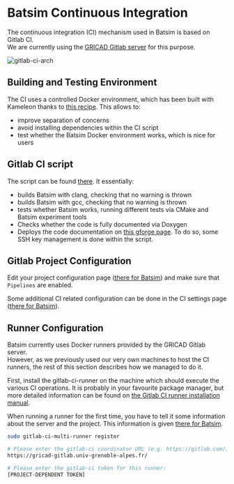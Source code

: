 Batsim Continuous Integration
=============================

The continuous integration (CI) mechanism used in Batsim is based on Gitlab CI.  
We are currently using the [GRICAD Gitlab server][GRICAD server]
for this purpose.

![gitlab-ci-arch](https://about.gitlab.com/images/ci/arch-1.jpg "Gitlab CI architecture")

Building and Testing Environment
--------------------------------
The CI uses a controlled Docker environment, which has been built with Kameleon
thanks to [this recipe](../environments/batsim_ci.yaml). This allows to:
  - improve separation of concerns
  - avoid installing dependencies within the CI script
  - test whether the Batsim Docker environment works, which is nice for users

Gitlab CI script
----------------
The script can be found [there](../.gitlab-ci.yml). It essentially:
  - builds Batsim with clang, checking that no warning is thrown
  - builds Batsim with gcc, checking that no warning is thrown
  - tests whether Batsim works, running different tests via CMake and
    Batsim experiment tools
  - Checks whether the code is fully documented via Doxygen
  - Deploys the code documentation on
    [this gforge page](http://batsim.gforge.inria.fr/). To do so, some SSH
    key management is done within the script.


Gitlab Project Configuration
----------------------------

Edit your project configuration page ([there for Batsim](https://gricad-gitlab.univ-grenoble-alpes.fr/batsim/batsim/edit))
and make sure that ``Pipelines`` are enabled.

Some additional CI related configuration can be done in the CI settings page
([there for Batsim](https://gricad-gitlab.univ-grenoble-alpes.fr/batsim/batsim/pipelines/settings)).

Runner Configuration
--------------------

Batsim currently uses Docker runners provided by the GRICAD Gitlab server.  
However, as we previously used our very own machines to host the CI runners,
the rest of this section describes how we managed to do it.

First, install the gitlab-ci-runner on the machine which should execute the
various CI operations. It is probably in your favourite package manager, but
more detailed information can be found on
[the Gitlab CI runner installation manual](https://docs.gitlab.com/runner/install/).

When running a runner for the first time, you have to tell it some information
about the server and the project. This information is given
[there for Batsim](https://gricad-gitlab.univ-grenoble-alpes.fr/batsim/batsim/runners).
``` bash
sudo gitlab-ci-multi-runner register

# Please enter the gitlab-ci coordinator URL (e.g. https://gitlab.com/):
https://gricad-gitlab.univ-grenoble-alpes.fr/

# Please enter the gitlab-ci token for this runner:
[PROJECT-DEPENDENT TOKEN]
```

[GRICAD server]: https://gricad-gitlab.univ-grenoble-alpes.fr
